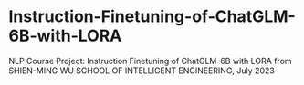 # Instruction-Finetuning-of-ChatGLM-6B-with-LORA
NLP Course Project: Instruction Finetuning of ChatGLM-6B with LORA  from SHIEN-MING WU SCHOOL OF INTELLIGENT ENGINEERING, July 2023
